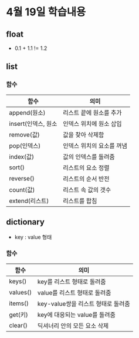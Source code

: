 # 4월 19일 학습내용
## float
- 0.1 + 1.1 != 1.2
## list
### 함수
함수 | 의미
------|----
append(원소) | 리스트 끝에 원소를 추가
insert(인덱스, 원소 | 인덱스 위치에 원소 삽입
remove(값) | 값을 찾아 삭제함
pop(인덱스) | 인덱스 위치의 요소를 꺼냄
index(값) | 값의 인덱스를 돌려줌
sort() | 리스트의 요소 정렬
reverse() | 리스트의 순서 반전
count(값) | 리스트 속 값의 갯수
extend(리스트) | 리스트를 합침
## dictionary
- key : value 형태
### 함수
함수 | 의미
------|----
keys() | key를 리스트 형태로 돌려줌
values() | value를 리스트 형태로 돌려줌
items() | key-value쌍을 리스트 형태로 돌려줌
get(키) | key에 대응되는 value를 돌려줌
clear() | 딕셔너리 안의 모든 요소 삭제
